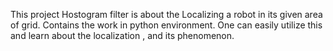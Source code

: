 This project Hostogram filter is about the Localizing a robot in its given area of grid.
Contains the work in python environment.
One can easily utilize this and learn about the localization , and its phenomenon.
